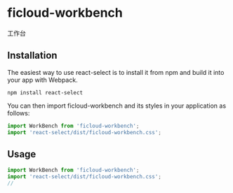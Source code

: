 # ficloud-workbench
工作台
## Installation

The easiest way to use react-select is to install it from npm and build it into your app with Webpack.

```
npm install react-select
```

You can then import ficloud-workbench and its styles in your application as follows:

```js
import WorkBench from 'ficloud-workbench';
import 'react-select/dist/ficloud-workbench.css';
```


## Usage
```js
import WorkBench from 'ficloud-workbench';
import 'react-select/dist/ficloud-workbench.css';
//
```
